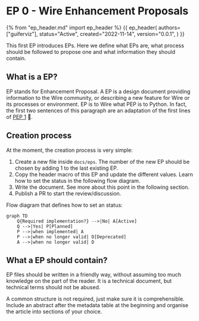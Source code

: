 # EP 0 - Wire Enhancement Proposals


{% from "ep_header.md" import ep_header %}
{{
    ep_header(
        authors=["guiferviz"],
        status="Active",
        created="2022-11-14",
        version="0.0.1",
    )
}}


This first EP introduces EPs. Here we define what EPs are, what process
should be followed to propose one and what information they should contain.


## What is a EP?

EP stands for Enhancement Proposal. A EP is a design document providing
information to the Wire community, or describing a
new feature for Wire or its processes or
environment. EP is to Wire what PEP is to Python. In
fact, the first two sentences of this paragraph are an adaptation of the first
lines of [PEP 1](https://peps.python.org/pep-0001/) :slightly_smiling_face:.


## Creation process

At the moment, the creation process is very simple:

1. Create a new file inside `docs/eps`. The number of the new EP should be
chosen by adding 1 to the last existing EP.
2. Copy the header macro of this EP and update the different values. Learn how
to set the status in the following flow diagram.
3. Write the document. See more about this point in the following section.
4. Publish a PR to start the review/discussion.

Flow diagram that defines how to set an status:

```mermaid
graph TD
    Q{Required implementation?} -->|No| A[Active]
    Q -->|Yes| P[Planned]
    P -->|when implemented| A
    P -->|when no longer valid| D[Deprecated]
    A -->|when no longer valid| D
```


## What a EP should contain?

EP files should be written in a friendly way, without assuming too much
knowledge on the part of the reader. It is a technical document, but technical
terms should not be abused.

A common structure is not required, just make sure it is comprehensible.
Include an abstract after the metadata table at the beginning and organise the
article into sections of your choice.
